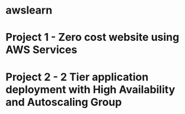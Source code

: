 # awslearn
# Project 1 - Zero cost website using AWS Services 
# Project 2 - 2 Tier application deployment with High Availability and Autoscaling Group

